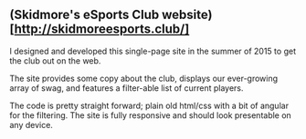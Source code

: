 ## (Skidmore's eSports Club website)[http://skidmoreesports.club/]
I designed and developed this single-page site in the summer of 2015 to get the club out on the web.

The site provides some copy about the club, displays our ever-growing array of swag, and features a filter-able list of current players.

The code is pretty straight forward; plain old html/css with a bit of angular for the filtering. The site is fully responsive and should look presentable on any device.
